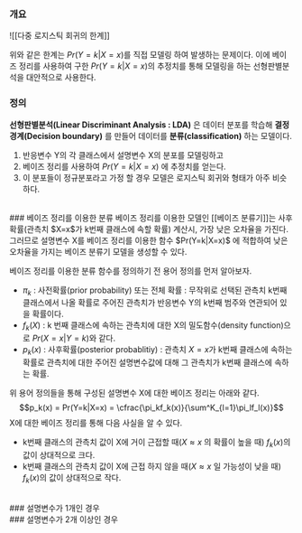### 개요
![[다중 로지스틱 회귀의 한계]]

위와 같은 한계는 $Pr(Y=k|X=x)$를 직접 모델링 하여 발생하는 문제이다. 이에 베이즈 정리를 사용하여 구한 $Pr(Y=k|X=x)$의 추정치를 통해 모델링을 하는 선형판별분석을 대안적으로 사용한다.

### 정의
**선형판별분석(Linear Discriminant Analysis : LDA)** 은 데이터 분포를 학습해 **결정경계(Decision boundary)** 를 만들어 데이터를 **분류(classification)** 하는 모델이다.
1. 반응변수 Y의 각 클래스에서 설명변수 X의 분포를 모델링하고
2. 베이즈 정리를 사용하여 $Pr(Y=k|X=x)$ 에 추정치를 얻는다.
3. 이 분포들이 정규분포라고 가정 할 경우 모델은 로지스틱 회귀와 형태가 아주 비슷하다. 

<br>
### 베이즈 정리를 이용한 분류
베이즈 정리를 이용한 모델인 [[베이즈 분류기]]는 사후확률(관측치 $X=x$가 k번째 클래스에 속할 확률) 계산시, 가장 낮은 오차율을 가진다. 그러므로 설명변수 X를 베이즈 정리를 이용한 함수  $Pr(Y=k|X=x)$ 에 적합하여 낮은 오차율을 가지는 베이즈 분류기 모델을 생성할 수 있다.

베이즈 정리를 이용한 분류 함수를 정의하기 전 용어 정의를 먼저 알아보자.
* $\pi_k$ : 사전확률(prior probability) 또는 전체 확률 : 무작위로 선택된 관측치 k번째 클래스에서 나올 확률로 주어진 관측치가 반응변수 Y의 k번째 범주와 연관되어 있을 확률이다. 
* $f_k(X)$ : k 번째 클래스에 속하는 관측치에 대한 X의 밀도함수(density function)으로 $Pr(X=x|Y=k)$와 같다.
* $p_k(x)$ : 사후확률(posterior probablitiy) : 관측치 $X=x$가 k번째 클래스에 속하는 확률로 관측치에 대한 주어진 설명변수값에 대해 그 관측치가 k번째 클래스에 속하는 확률.

위 용어 정의들을 통해 구성된 설명변수 X에 대한 베이즈 정리는 아래와 같다.
$$p_k(x) = Pr(Y=k|X=x) = \cfrac{\pi_kf_k(x)}{\sum^K_{l=1}\pi_lf_l(x)}$$
X에 대한 베이즈 정리를 통해 다음 사실을 알 수 있다.
* k번째 클래스의 관측치 값이 X에 거이 근접할 때($X \approx x$ 의 확률이 높을 때) $f_k(x)$의 값이 상대적으로 크다. 
* k번째 클래스의 관측치 값이 X에 근접 하지 않을 때($X \approx x$ 일 가능성이 낮을 때) $f_k(x)$의 값이 상대적으로 작다. 
<br>
### 설명변수가 1개인 경우

<br>
### 설명변수가 2개 이상인 경우